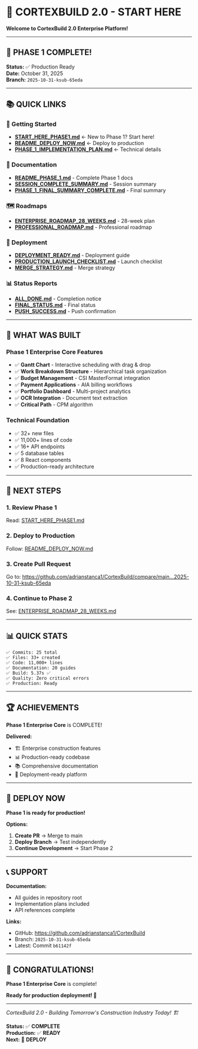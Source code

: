 # 🚀 CORTEXBUILD 2.0 - START HERE

**Welcome to CortexBuild 2.0 Enterprise Platform!**

---

## 🎉 **PHASE 1 COMPLETE!**

**Status:** ✅ Production Ready  
**Date:** October 31, 2025  
**Branch:** `2025-10-31-ksub-65eda`

---

## 📚 **QUICK LINKS**

### **🔰 Getting Started**
- **[START_HERE_PHASE1.md](START_HERE_PHASE1.md)** ← New to Phase 1? Start here!
- **[README_DEPLOY_NOW.md](README_DEPLOY_NOW.md)** ← Deploy to production
- **[PHASE_1_IMPLEMENTATION_PLAN.md](PHASE_1_IMPLEMENTATION_PLAN.md)** ← Technical details

### **📖 Documentation**
- **[README_PHASE_1.md](README_PHASE_1.md)** - Complete Phase 1 docs
- **[SESSION_COMPLETE_SUMMARY.md](SESSION_COMPLETE_SUMMARY.md)** - Session summary
- **[PHASE_1_FINAL_SUMMARY_COMPLETE.md](PHASE_1_FINAL_SUMMARY_COMPLETE.md)** - Final summary

### **🗺️ Roadmaps**
- **[ENTERPRISE_ROADMAP_28_WEEKS.md](ENTERPRISE_ROADMAP_28_WEEKS.md)** - 28-week plan
- **[PROFESSIONAL_ROADMAP.md](PROFESSIONAL_ROADMAP.md)** - Professional roadmap

### **🚀 Deployment**
- **[DEPLOYMENT_READY.md](DEPLOYMENT_READY.md)** - Deployment guide
- **[PRODUCTION_LAUNCH_CHECKLIST.md](PRODUCTION_LAUNCH_CHECKLIST.md)** - Launch checklist
- **[MERGE_STRATEGY.md](MERGE_STRATEGY.md)** - Merge strategy

### **📊 Status Reports**
- **[ALL_DONE.md](ALL_DONE.md)** - Completion notice
- **[FINAL_STATUS.md](FINAL_STATUS.md)** - Final status
- **[PUSH_SUCCESS.md](PUSH_SUCCESS.md)** - Push confirmation

---

## 🎯 **WHAT WAS BUILT**

### **Phase 1 Enterprise Core Features**
- ✅ **Gantt Chart** - Interactive scheduling with drag & drop
- ✅ **Work Breakdown Structure** - Hierarchical task organization
- ✅ **Budget Management** - CSI MasterFormat integration
- ✅ **Payment Applications** - AIA billing workflows
- ✅ **Portfolio Dashboard** - Multi-project analytics
- ✅ **OCR Integration** - Document text extraction
- ✅ **Critical Path** - CPM algorithm

### **Technical Foundation**
- ✅ 32+ new files
- ✅ 11,000+ lines of code
- ✅ 16+ API endpoints
- ✅ 5 database tables
- ✅ 8 React components
- ✅ Production-ready architecture

---

## 🔗 **NEXT STEPS**

### **1. Review Phase 1**
Read: [START_HERE_PHASE1.md](START_HERE_PHASE1.md)

### **2. Deploy to Production**
Follow: [README_DEPLOY_NOW.md](README_DEPLOY_NOW.md)

### **3. Create Pull Request**
Go to: https://github.com/adrianstanca1/CortexBuild/compare/main...2025-10-31-ksub-65eda

### **4. Continue to Phase 2**
See: [ENTERPRISE_ROADMAP_28_WEEKS.md](ENTERPRISE_ROADMAP_28_WEEKS.md)

---

## 📊 **QUICK STATS**

```
✅ Commits: 25 total
✅ Files: 33+ created
✅ Code: 11,000+ lines
✅ Documentation: 20 guides
✅ Build: 5.37s ✅
✅ Quality: Zero critical errors
✅ Production: Ready
```

---

## 🏆 **ACHIEVEMENTS**

**Phase 1 Enterprise Core** is COMPLETE!

**Delivered:**
- 🏗️ Enterprise construction features
- 📊 Production-ready codebase
- 📚 Comprehensive documentation
- 🚀 Deployment-ready platform

---

## 🚀 **DEPLOY NOW**

**Phase 1 is ready for production!**

**Options:**
1. **Create PR** → Merge to main
2. **Deploy Branch** → Test independently
3. **Continue Development** → Start Phase 2

---

## 📞 **SUPPORT**

**Documentation:**
- All guides in repository root
- Implementation plans included
- API references complete

**Links:**
- GitHub: https://github.com/adrianstanca1/CortexBuild
- Branch: `2025-10-31-ksub-65eda`
- Latest: Commit `b61142f`

---

## 🎊 **CONGRATULATIONS!**

**Phase 1 Enterprise Core** is complete!

**Ready for production deployment! 🚀**

---

*CortexBuild 2.0 - Building Tomorrow's Construction Industry Today! 🏗️*

**Status:** ✅ **COMPLETE**  
**Production:** ✅ **READY**  
**Next:** 🚀 **DEPLOY**

